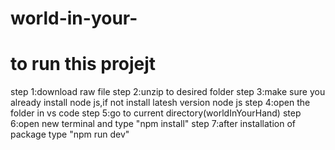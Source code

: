 # world-in-your-
# to run this projejt
step 1:download raw file
step 2:unzip to desired folder
step 3:make sure you already install node js,if not install latesh version node js
step 4:open the folder in vs code
step 5:go to current directory(worldInYourHand)
step 6:open new terminal and type "npm install"
step 7:after installation of package type "npm run dev"
